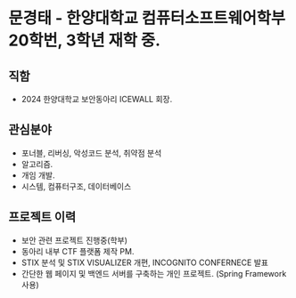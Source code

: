 # 문경태 - 한양대학교 컴퓨터소프트웨어학부 20학번, 3학년 재학 중.

## 직함
- 2024 한양대학교 보안동아리 ICEWALL 회장.

## 관심분야
- 포너블, 리버싱, 악성코드 분석, 취약점 분석
- 알고리즘.
- 개임 개발.
- 시스템, 컴퓨터구조, 데이터베이스


## 프로젝트 이력
- 보안 관련 프로젝트 진행중(학부)
- 동아리 내부 CTF 플랫폼 제작 PM.
- STIX 분석 및 STIX VISUALIZER 개편, INCOGNITO CONFERNECE 발표
- 간단한 웹 페이지 및 백엔드 서버를 구축하는 개인 프로젝트. (Spring Framework 사용)
